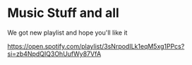 # Music Stuff and all

We got new playlist and hope you'll like it

https://open.spotify.com/playlist/3sNrpodILk1eqM5xg1PPcs?si=zb4NpdQIQ3OhUufWy87VfA
